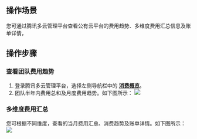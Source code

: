 ## 操作场景
您可通过腾讯多云管理平台查看公有云平台的费用趋势、多维度费用汇总信息及账单详情，


## 操作步骤


### 查看团队费用趋势

1. 登录腾讯多云管理平台，选择左侧导航栏中的 **[消费概览](https://cmp.tencent.cn/cost)**。
2. 团队半年内费用总和及月度费用趋势。如下图所示：
![](https://qcloudimg.tencent-cloud.cn/raw/d812202e6bb7bb919552e6c26b9f255b.png)


### 多维度费用汇总
您可根据不同维度，查看的当月费用汇总、消费趋势及账单详情。如下图所示：
 ![](https://qcloudimg.tencent-cloud.cn/raw/4e3cddad85e93001cdab7a0df04c5d29.png)
 
